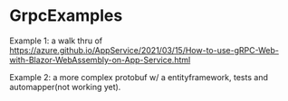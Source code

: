 # GrpcExamples

 Example 1: a walk thru of https://azure.github.io/AppService/2021/03/15/How-to-use-gRPC-Web-with-Blazor-WebAssembly-on-App-Service.html

 Example 2: a more complex protobuf w/ a entityframework, tests and automapper(not working yet).
